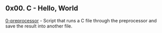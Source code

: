 ## 0x00. C - Hello, World

[0-preprocessor](./0-preprocessor) - Script that runs a C file through the preprocessor and save the result into another file.


